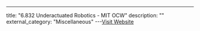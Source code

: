 ---
title: "6.832 Underactuated Robotics - MIT OCW"
description: ""
external_category: "Miscellaneous"
---[Visit Website](https://ocw.mit.edu/courses/electrical-engineering-and-computer-science/6-832-underactuated-robotics-spring-2009/)

